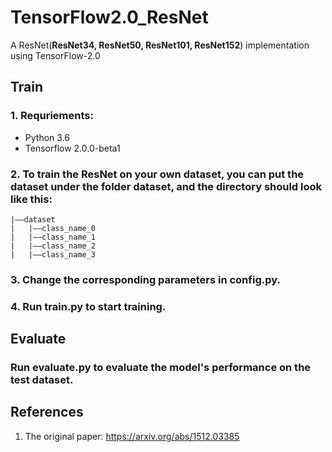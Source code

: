 # TensorFlow2.0_ResNet
A ResNet(**ResNet34, ResNet50, ResNet101, ResNet152**) implementation using TensorFlow-2.0

## Train
### 1. Requriements:
+ Python 3.6
+ Tensorflow 2.0.0-beta1
### 2. To train the ResNet on your own dataset, you can put the dataset under the folder **dataset**, and the directory should look like this:
```
|——dataset
|   |——class_name_0
|   |——class_name_1
|   |——class_name_2
|   |——class_name_3
```
### 3. Change the corresponding parameters in **config.py**.

### 4. Run **train.py** to start training.
## Evaluate
### Run **evaluate.py** to evaluate the model's performance on the test dataset.


## References
1. The original paper: https://arxiv.org/abs/1512.03385
